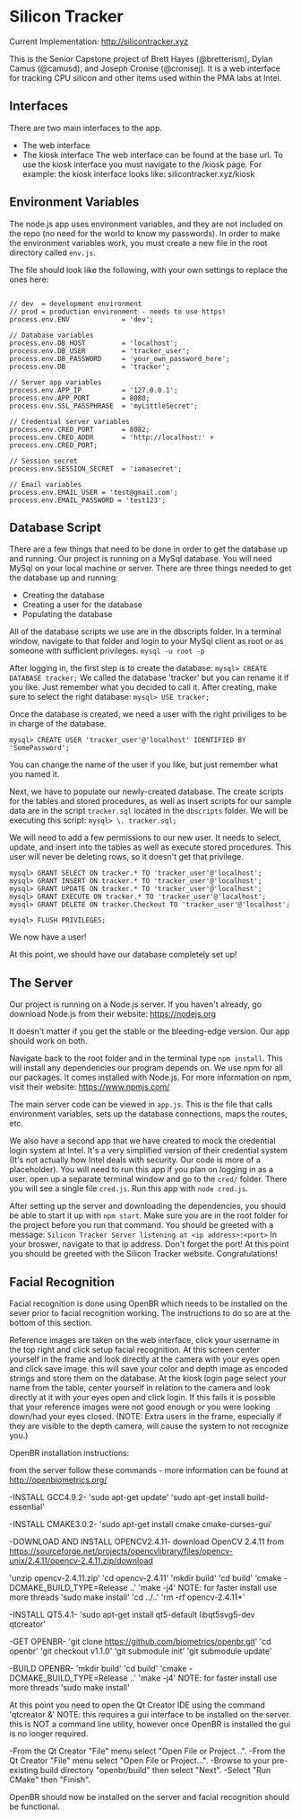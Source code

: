 # Silicon Tracker
Current Implementation: http://silicontracker.xyz

This is the Senior Capstone project of Brett Hayes (@bretterism), Dylan Camus (@camusd), and Joseph Cronise (@cronisej).
It is a web interface for tracking CPU silicon and other items used within the PMA labs at Intel.

## Interfaces
There are two main interfaces to the app.
* The web interface
* The kiosk interface
The web interface can be found at the base url. To use the kiosk interface you must navigate to the /kiosk page.
For example: the kiosk interface looks like: silicontracker.xyz/kiosk

## Environment Variables
The node.js app uses environment variables, and they are not included on the repo (no need for the world to know my passwords). In order to make the environment variables work, you must create a new file in the root directory called `env.js`.

The file should look like the following, with your own settings to replace the ones here:
```

// dev  = development environment
// prod = production environment - needs to use https! 
process.env.ENV				= 'dev';

// Database variables
process.env.DB_HOST			= 'localhost';
process.env.DB_USER			= 'tracker_user'; 
process.env.DB_PASSWORD		= 'your_own_password_here';
process.env.DB 				= 'tracker';

// Server app variables
process.env.APP_IP 			= '127.0.0.1';
process.env.APP_PORT 		= 8080;
process.env.SSL_PASSPHRASE	= 'myLittleSecret';

// Credential server variables
process.env.CRED_PORT		= 8082;
process.env.CRED_ADDR		= 'http://localhost:' + process.env.CRED_PORT;

// Session secret
process.env.SESSION_SECRET	= 'iamasecret';

// Email variables
process.env.EMAIL_USER = 'test@gmail.com';
process.env.EMAIL_PASSWORD = 'test123';
```

## Database Script
There are a few things that need to be done in order to get the database up and running. Our project is running on a MySql database. You will need MySql on your local machine or server. There are three things needed to get the database up and running:
* Creating the database
* Creating a user for the database
* Populating the database

All of the database scripts we use are in the dbscripts folder. In a terminal window, navigate to that folder and login to your MySql client as root or as someone with sufficient privileges. `mysql -u root -p`

After logging in, the first step is to create the database: `mysql> CREATE DATABASE tracker;`
We called the database 'tracker' but you can rename it if you like. Just remember what you decided to call it. After creating, make sure to select the right database: `mysql> USE tracker;`

Once the database is created, we need a user with the right priviliges to be in charge of the database.

`mysql> CREATE USER 'tracker_user'@'localhost' IDENTIFIED BY 'SomePassword';`

You can change the name of the user if you like, but just remember what you named it.

Next, we have to populate our newly-created database. The create scripts for the tables and stored procedures, as well as insert scripts for our sample data are in the script `tracker.sql` located in the `dbscripts` folder. We will be executing this script: `mysql> \. tracker.sql;`

We will need to add a few permissions to our new user. It needs to select, update, and insert into the tables as well as execute stored procedures. This user will never be deleting rows, so it doesn't get that privilege.

```
mysql> GRANT SELECT ON tracker.* TO 'tracker_user'@'localhost';
mysql> GRANT INSERT ON tracker.* TO 'tracker_user'@'localhost';
mysql> GRANT UPDATE ON tracker.* TO 'tracker_user'@'localhost';
mysql> GRANT EXECUTE ON tracker.* TO 'tracker_user'@'localhost';
mysql> GRANT DELETE ON tracker.Checkout TO 'tracker_user'@'localhost';

mysql> FLUSH PRIVILEGES;
```

We now have a user!

At this point, we should have our database completely set up!

## The Server
Our project is running on a Node.js server. If you haven't already, go download Node.js from their website: https://nodejs.org

It doesn't matter if you get the stable or the bleeding-edge version. Our app should work on both.

Navigate back to the root folder and in the terminal type `npm install`. This will install any dependencies our program depends on. We use npm for all our packages. It comes installed with Node.js. For more information on npm, visit their website: https://www.npmjs.com/

The main server code can be viewed in `app.js`. This is the file that calls environment variables, sets up the database connections, maps the routes, etc.

We also have a second app that we have created to mock the credential login system at Intel. It's a very simplified version of their credential system (It's not actually how Intel deals with security. Our code is more of a placeholder). You will need to run this app if you plan on logging in as a user. open up a separate terminal window and go to the `cred/` folder. There you will see a single file `cred.js`. Run this app with `node cred.js`.

After setting up the server and downloading the dependencies, you should be able to start it up with `npm start`. Make sure you are in the root folder for the project before you run that command. You should be greeted with a message: `Silicon Tracker Server listening at <ip address>:<port>` In your broswer, navigate to that ip address. Don't forget the port! At this point you should be greeted with the Silicon Tracker website. Congratulations!

## Facial Recognition
Facial recognition is done using OpenBR which needs to be installed on the sever prior to facial recognition working. The instructions to do so are at the bottom of this section.

Reference images are taken on the web interface, click your username in the top right and click setup facial recognition. At this screen center yourself in the frame and look directly at the camera with your eyes open and click save image. this will save your color and depth image as encoded strings and store them on the database. At the kiosk login page select your name from the table, center yourself in relation to the camera and look directly at it with your eyes open and click login. If this fails it is possible that your reference images were not good enough or you were looking down/had your eyes closed. (NOTE: Extra users in the frame, especially if they are visible to the depth camera, will cause the system to not recognize you.)

OpenBR installation instructions:

from the server follow these commands - more information can be found at http://openbiometrics.org/

-INSTALL GCC4.9.2-
'sudo apt-get update'
'sudo apt-get install build-essential'

-INSTALL CMAKE3.0.2-
'sudo apt-get install cmake cmake-curses-gui'


-DOWNLOAD AND INSTALL OPENCV2.4.11-
download OpenCV 2.4.11 from https://sourceforge.net/projects/opencvlibrary/files/opencv-unix/2.4.11/opencv-2.4.11.zip/download

'unzip opencv-2.4.11.zip'
'cd opencv-2.4.11'
'mkdir build'
'cd build'
'cmake -DCMAKE_BUILD_TYPE=Release ..'
'make -j4' NOTE: for faster install use more threads
'sudo make install'
'cd ../..'
'rm -rf opencv-2.4.11*'

-INSTALL QT5.4.1-
'sudo apt-get install qt5-default libqt5svg5-dev qtcreator'


-GET OPENBR-
'git clone https://github.com/biometrics/openbr.git'
'cd openbr'
'git checkout v1.1.0'
'git submodule init'
'git submodule update'

-BUILD OPENBR-
'mkdir build'
'cd build'
'cmake -DCMAKE_BUILD_TYPE=Release ..'
'make -j4' NOTE: for faster install use more threads
'sudo make install'

At this point you need to open the Qt Creator IDE using the command
'qtcreator &' NOTE: this requires a gui interface to be installed on the server. this is NOT a command line utility, however once OpenBR is installed the gui is no longer required.

-From the Qt Creator "File" menu select "Open File or Project...".
-From the Qt Creator "File" menu select "Open File or Project...".
-Browse to your pre-existing build directory "openbr/build" then select "Next".
-Select "Run CMake" then "Finish".

OpenBR should now be installed on the server and facial recognition should be functional.





